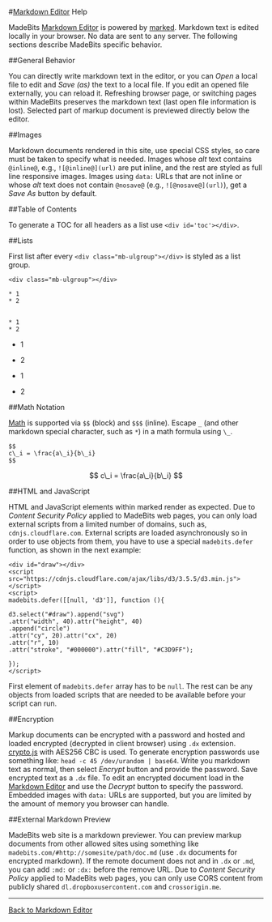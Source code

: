 #[Markdown Editor](#s/markdown-editor.html) Help

<div id='toc'></div>

MadeBits [Markdown Editor](#s/markdown-editor.html) is powered by [marked](https://github.com/chjj/marked). Markdown text is edited locally in your browser. No data are sent to any server. The following sections describe MadeBits specific behavior.

##General Behavior

You can directly write markdown text in the editor, or you can *Open* a local file to edit and *Save (as)* the text to a local file. If you edit an opened file externally, you can reload it. Refreshing browser page, or switching pages within MadeBits preserves the markdown text (last open file information is lost). Selected part of markup document is previewed directly below the editor.

##Images

Markdown documents rendered in this site, use special CSS styles, so care must be taken to specify what is needed. Images whose *alt* text contains  `@inline@`, e.g., `![@inline@](url)` are put inline, and the rest are styled as full line responsive images. Images using `data:` URLs that are not inline or whose *alt* text does not contain `@nosave@` (e.g., `![@nosave@](url)`), get a *Save As* button by default.

##Table of Contents

To generate a TOC for all headers  as a list use `<div id='toc'></div>`.

##Lists

First list after every `<div class="mb-ulgroup"></div>` is styled as a list group.

```
<div class="mb-ulgroup"></div>

* 1
* 2


* 1
* 2
```

<div class="mb-ulgroup"></div>

* 1
* 2


* 1
* 2

##Math Notation

[Math](http://www.mathjax.org/) is supported via `$$` (block) and `$$$` (inline). Escape `_`  (and other markdown special character, such as `*`) in a math formula using `\_`.

```
$$
c\_i = \frac{a\_i}{b\_i}
$$
```

$$
c\_i = \frac{a\_i}{b\_i}
$$

##HTML and JavaScript

HTML and JavaScript elements within marked render as expected. Due to *Content Security Policy* applied to MadeBits web pages, you can only load external scripts from a limited number of domains, such as, `cdnjs.cloudflare.com`.  External scripts are loaded asynchronously so in order to use objects from them, you have to use a special `madebits.defer` function, as shown in the next example:

```
<div id="draw"></div>
<script src="https://cdnjs.cloudflare.com/ajax/libs/d3/3.5.5/d3.min.js"></script>
<script>
madebits.defer([[null, 'd3']], function (){

d3.select("#draw").append("svg")
.attr("width", 40).attr("height", 40)
.append("circle")
.attr("cy", 20).attr("cx", 20)
.attr("r", 10)
.attr("stroke", "#000000").attr("fill", "#C3D9FF");

});
</script>
```

First element of `madebits.defer` array has to be `null`. The rest can be any objects from loaded scripts that are needed to be available before your script can run.

<div id="draw"></div>
<script src="https://cdnjs.cloudflare.com/ajax/libs/d3/3.5.5/d3.min.js"></script>
<script>
madebits.defer([[null, 'd3']], function () {

d3.select("#draw").append("svg")
.attr('width', 40).attr('height', 40)
.append("circle")
.attr("cy", 20).attr("cx", 20)
.attr("r", 10)
.attr("stroke", "#000000").attr("fill", "#C3D9FF");
});
</script>

##Encryption

Markup documents can be encrypted with a password and hosted and loaded encrypted (decrypted in client browser) using `.dx` extension. [crypto.js](https://code.google.com/p/crypto-js/) with AES256 CBC is used. To generate encryption passwords use something like: `head -c 45 /dev/urandom | base64`. 
Write you markdown text as normal, then select *Encrypt* button and provide the password. Save encrypted text as a `.dx` file.  To edit an encrypted document load in the [Markdown Editor](#s/markdown-editor.html) and use the *Decrypt* button to specify the password. Embedded images with `data:` URLs are supported, but you are limited by the amount of memory you browser can handle.

##External Markdown Preview

MadeBits web site is a markdown previewer. You can preview markup documents from other allowed sites using something like `madebits.com/#http://somesite/path/doc.md` (use `.dx` documents for encrypted markdown). If the remote document does not and in `.dx` or `.md`, you can add `:md:` or `:dx:` before the remove URL. Due to *Content Security Policy* applied to MadeBits web pages, you can only use CORS content from publicly shared `dl.dropboxusercontent.com` and `crossorigin.me`.

---

[Back to Markdown Editor](#s/markdown-editor.html)